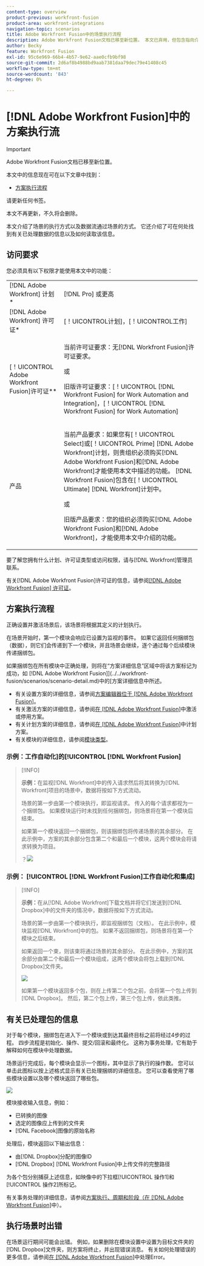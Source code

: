 ```yaml
---
content-type: overview
product-previous: workfront-fusion
product-area: workfront-integrations
navigation-topic: scenarios
title: Adobe Workfront Fusion中的场景执行流程
description: Adobe Workfront Fusion文档已移至新位置。 本文已弃用，但包含指向介绍此功能的新文章的链接。
author: Becky
feature: Workfront Fusion
exl-id: 95c6e969-66b4-4b57-9e62-aae0cfb9bf98
source-git-commit: 2d6af8b4988bd9aab7381daa79dec79e41408c45
workflow-type: tm+mt
source-wordcount: '843'
ht-degree: 0%

---
```


# [!DNL Adobe Workfront Fusion]中的方案执行流

>[!IMPORTANT]
>
>Adobe Workfront Fusion文档已移至新位置。
>
>本文中的信息现在可在以下文章中找到：
>
>* [方案执行流程](https://experienceleague.adobe.com/docs/workfront-fusion/using/references/scenarios/scenario-execution-flow.html)
>
>请更新任何书签。
>
>本文不再更新，不久将会删除。

本文介绍了场景的执行方式以及数据流通过场景的方式。 它还介绍了可在何处找到有关已处理数据的信息以及如何读取该信息。

## 访问要求

您必须具有以下权限才能使用本文中的功能：

<table style="table-layout:auto"> 
 <col> 
 <col> 
 <tbody> 
  <tr> 
    <td role="rowheader">[!DNL Adobe Workfront] 计划*</td> 
   <td> <p>[!DNL Pro] 或更高</p> </td> 
  </tr> 
  <tr data-mc-conditions=""> 
   <td role="rowheader">[!DNL Adobe Workfront] 许可证*</td> 
   <td> <p>[！UICONTROL计划]，[！UICONTROL工作]</p> </td> 
  </tr> 
  <tr> 
   <td role="rowheader">[！UICONTROL Adobe Workfront Fusion]许可证**</td> 
   <td>
   <p>当前许可证要求：无[!DNL Workfront Fusion]许可证要求。</p>
   <p>或</p>
   <p>旧版许可证要求：[！UICONTROL [!DNL Workfront Fusion] for Work Automation and Integration]，[！UICONTROL [!DNL Workfront Fusion] for Work Automation]</p>
   </td> 
  </tr> 
  <tr> 
   <td role="rowheader">产品</td> 
   <td>
   <p>当前产品要求：如果您有[！UICONTROL Select]或[！UICONTROL Prime] [!DNL Adobe Workfront]计划，则贵组织必须购买[!DNL Adobe Workfront Fusion]和[!DNL Adobe Workfront]才能使用本文中描述的功能。 [!DNL Workfront Fusion]包含在[！UICONTROL Ultimate] [!DNL Workfront]计划中。</p>
   <p>或</p>
   <p>旧版产品要求：您的组织必须购买[!DNL Adobe Workfront Fusion]和[!DNL Adobe Workfront]，才能使用本文中介绍的功能。</p>
   </td> 
  </tr> 
 </tbody> 
</table>

要了解您拥有什么计划、许可证类型或访问权限，请与[!DNL Workfront]管理员联系。

有关[!DNL Adobe Workfront Fusion]许可证的信息，请参阅[[!DNL Adobe Workfront Fusion] 许可证](../../workfront-fusion/get-started/license-automation-vs-integration.md)。

## 方案执行流程

正确设置并激活场景后，该场景将根据其定义的计划执行。

在场景开始时，第一个模块会响应已设置为监视的事件。 如果它返回任何捆绑包（数据），则它们会传递到下一个模块，并且场景会继续，逐个通过每个后续模块传递捆绑包。

如果捆绑包在所有模块中正确处理，则将在“方案详细信息”区域中将该方案标记为成功，如 [!DNL Adobe Workfront Fusion]](../../workfront-fusion/scenarios/scenario-detail.md)中的[方案详细信息中所述。

* 有关设置方案的详细信息，请参阅[方案编辑器位于 [!DNL Adobe Workfront Fusion]](../../workfront-fusion/scenarios/scenario-editor.md)。
* 有关激活方案的详细信息，请参阅[在 [!DNL Adobe Workfront Fusion]](../../workfront-fusion/scenarios/activate-or-inactivate-scenario.md)中激活或停用方案。
* 有关计划方案的详细信息，请参阅[在 [!DNL Adobe Workfront Fusion]](../../workfront-fusion/scenarios/schedule-a-scenario.md)中计划方案。
* 有关模块的详细信息，请参阅[模块类型](../../workfront-fusion/modules/module-types.md)。

### 示例：工作自动化]的[!UICONTROL [!DNL Workfront Fusion]

>[!INFO]
>
>**示例：**&#x200B;在监视[!DNL Workfront]中的传入请求然后将其转换为[!DNL Workfront]项目的场景中，数据将按如下方式流动。
>
>场景的第一步由第一个模块执行，即监视请求。 传入的每个请求都视为一个捆绑包。 如果模块运行时未找到任何捆绑包，则场景将在第一个模块后结束。
>
>如果第一个模块返回一个捆绑包，则该捆绑包将传递场景的其余部分。 在此示例中，方案的其余部分包含第二个和最后一个模块，这两个模块会将请求转换为项目。
>
>？![](assets/example-execution-flow-wf-only-350x157.png)

### 示例： [!UICONTROL [!DNL Workfront Fusion]工作自动化和集成]

>[!INFO]
>
>**示例：**&#x200B;在从[!DNL Adobe Workfront]下载文档并将它们发送到[!DNL Dropbox]中的文件夹的情况中，数据将按如下方式流动。
>
>场景的第一步由第一个模块执行，即监视捆绑包（文档）。 在此示例中，模块监视[!DNL Workfront]中的包。 如果不返回捆绑包，则场景将在第一个模块之后结束。
>
>如果返回一个束，则该束将通过场景的其余部分。 在此示例中，方案的其余部分由第二个和最后一个模块组成，这两个模块会将包上载到[!DNL Dropbox]文件夹。
>
>![](assets/example-wf-dropbox-scen-execution-flow-350x202.png)
>
>如果第一个模块返回多个包，则在上传第二个包之前，会将第一个包上传到[!DNL Dropbox]。 然后，第二个包上传，第三个包上传，依此类推。

## 有关已处理包的信息

对于每个模块，捆绑包在进入下一个模块或到达其最终目标之前将经过4步的过程。 四步流程是初始化、操作、提交/回滚和最终化。 这称为事务处理，它有助于解释如何在模块中处理数据。

场景运行完成后，每个模块会显示一个图标，其中显示了执行的操作数。 您可以单击此图标以按上述格式显示有关已处理捆绑的详细信息。 您可以查看使用了哪些模块设置以及哪个模块返回了哪些包。

![](assets/info-processed-bundles-350x396.png)

模块接收输入信息，例如：

* 已转换的图像
* 选定的图像应上传到的文件夹
* [!DNL Facebook]图像的原始名称

处理后，模块返回以下输出信息：

* 由[!DNL Dropbox]分配的图像ID
* [!DNL Dropbox] [!DNL Workfront Fusion]中上传文件的完整路径

为各个包分别捕获上述信息，如映像中的下拉框[!UICONTROL 操作1]和[!UICONTROL 操作2]所标记。

有关事务处理的详细信息，请参阅[方案执行、周期和阶段（在 [!DNL Adobe Workfront Fusion]](../../workfront-fusion/scenarios/scenario-execution-cycles-phases.md)中）。

## 执行场景时出错

在场景运行期间可能会出错。 例如，如果删除在模块设置中设置为目标文件夹的[!DNL Dropbox]文件夹，则方案将终止，并出现错误消息。 有关如何处理错误的更多信息，请参阅[在 [!DNL Adobe Workfront Fusion]](../../workfront-fusion/errors/error-processing.md)中处理Error。
